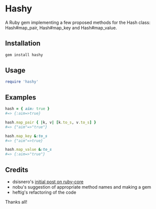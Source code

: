 # Hashy

A Ruby gem implementing a few proposed methods for the Hash class: Hash#map_pair, Hash#map_key and Hash#map_value.

## Installation

```bash
gem install hashy
```

## Usage

```ruby
require 'hashy'
```

## Examples

```ruby
hash = { aim: true }
#=> {:aim=>true}

hash.map_pair { |k, v| [k.to_s, v.to_s] }
#=> {"aim"=>"true"}

hash.map_key &:to_s
#=> {"aim"=>true}

hash.map_value &:to_s
#=> {:aim=>"true"}
```

## Credits

- dsisnero's [initial post on ruby-core](http://www.ruby-forum.com/topic/4410595#new)
- nobu's suggestion of appropriate method names and making a gem
- heftig's refactoring of the code

Thanks all!

